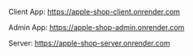 Client App: https://apple-shop-client.onrender.com

Admin App: https://apple-shop-admin.onrender.com

Server: https://apple-shop-server.onrender.com

